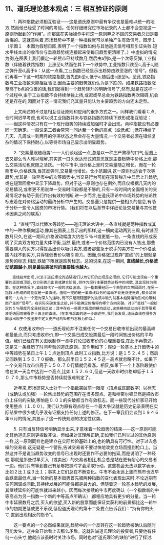 ## 11、道氏理论基本观点：三 相互验证的原则

　　1. 两种指数必须相互验证——这是道氏原则中最有争议也是最难以统一的地方,然而他已经受了时间的考验。任何仔细研究过市场记录的人士都不会忽视这一原则所起到的“作用”。而那些在实际操作中将这一原则弃之不顾的交易者总归是要后悔的。这就意味着,市场趋势中不是一种指数就可以单独产生有效信号。图示１（示图１　本图为假想日图,表明了一个指数如何与其他道氏信号相互引证失败,短水平线本出的收市价与垂直趋势线连接起来使每日趋势更清晰了。）中虚拟的情况为例,在图表上我们假定一轮熊市已持续数月,然后由a到b,是一个次等反弹,工业指数（伴随着铁路指数）上涨至b,然而在其下一个跌势中,工业指数只跌至c,高于c,随之弹升至d,高于b：从这一点看,工业指数已经显示出趋势由跌至涨的“信号”。但我们再看一下这一时期的铁路指数,首先由b至c,低于a,随后由c涨至b。至此,铁路指数与工业指数未能相互验证,因而主要的趋势就仍认为是下跌的。如果铁路指数涨至高于b点的位置的话,我们就得到一个趋势转升的明确信号了,然而,就是在这样一个过程中,由于工业指数不会持续单独上扬,或迟或早总会为铁路指数再次阻碍,机会还是存在的,因而对于这一情况我们充其量只能认为主要趋势的方向还未定型。

　　上文阐述的不过是相互验证原则和应用的很多方式之一。同样我们看看Ｃ点,仓时间迟早考虑,也可以说工业指数并未与铁路指数的持续下跌形成相互验证：——但这种情况只有在一个现行趋势的持续或加强时才会出现。两种指数没有必要同一天确定。一般说来二者会常常一同达至一个新的高点（或低点）,低在持续了几天、几周或一到两月的停滞状态之后会存在大量情况,一个交易者必须在错综复杂的情况下保持耐心,以等待市场自己显示出明显趋势。

　　2. “交易量跟随趋势”——人们谈起这一点,总是以一种庄严肃穆的口气,但图上去又那么令人难以理解,其实这一口头表达形式的意思就是主要趋势中价格上涨,那么交易活动也就随之活跃。一轮牛市中,当价格上涨时交易量随之增长。而在一轮熊市中,价格跌落,当其反弹时,交易量也增长。仓小范围讲,这一原则也适合于次等趋势,尤其是一轮熊市中的次等趋势中,当交易行为可能在短暂弹升中显示上升趋势,或在短暂回撤中显示下降趋势。但对于这一原则也存在例外,而且仅根据几天内的交易情况,或者更不用说单一交易时间段都是不够的,只有一段时间内全面相关的交易情况才有助于我们作出有效的判断,进一步而言,在道氏理论中市场趋势的结论性标志着在对价格运动的最终分析中产生的。交易量只是提供一些相关的信息,有助于分析一些令人困惑的市场行情。（我们将在以后章节中详细论及交易量与其他技术因素之间的联系）

　　3. “直线”可以代替次等趋势——道氏理论术语中,一条直线就是两种指数或其中的一种作横向运动,像其在图表上显示出的那样,这一横向运动两到三周,有时甚至数月只久,在这一期间,价格波动幅度大约在５％Ｈ或更低一些。一条直线的形成表明了买卖双方的力量大体平衡,当然,最终,或者一个价格范围内已没有人售出,那些需要购入的买方只得提高出价以吸引卖方,或者那些急于脱手的卖方在一个价格范围内找不到买方,只得降低售价以吸引卖方。因而,价格涨过现存“直线”的上限就是涨势的标志,相反,跌破下限就是跌势标志。总的说来,在这一期间, **直线越长,价格波动范围越小,则是最后突破时的重要性也越大。**

	　　直线经常出现,以至于道氏理论的追随者们认为它们的出现是必须的,它们可能出现在一个重要的底部或顶部,以分别表示出货或建仓阶段,但作为现行主要趋势进程中的间歇,其出现较为频繁。在这种情况下,直线取代了一般的次级波浪。当一指数要经历一个典型的次等回调时,在另一指数上形成的可能就是一条直线。值得一提的是一条直线以外的运动不论是涨还是跌,都会紧跟着同一方向上一个更为深入的运动,而不只是跟随因新的波浪冲破先前基本趋势运动形成的限制而产生的“信号”。在实际突破发生之前,并不能确定价格将向哪个方向突破。对于“直线”一般给定的５％限度完全是经验之谈；其中存在一些更大幅度的横向运动,这些横向运动由于其界限紧凑明确因而被看作十真正的直线。（在本书后面的进一步阐述中,我们会发现,道氏直线在很多方面与出现于个股图表中定义更严格的矩形形态极为相似。）

　　4. 仅使用收市价——道氏理论并不注重任何一个交易日收市前出现的最高峰和最低点,而只考虑收市价,即一个交易日成交股票最后一段时间售出价格的平均值。我们已经在有关图表制作一章中讨论过收市价的心理重要性,在此不再赘述。这是又一条经历了时间考验的道氏原则。其作用如下：假设一轮基本上升趋势中的中等趋势在某日上午１１点达到顶点,此时工业指数,比方说：是１５２.４５；然后又回跌到１５０.７０报收。那么前半日１５２.４５这一高点就忽略不计。如果下一个交易日收市价高于１５０.７０行情就仍看涨。相反,如果下一个上涨阶段使价格在某一天当中达到一个高点,比如１５２.６０,但这一天收市时价格却低于１５０.７０,那么牛市趋势是否持续就很难判定了。

　　近年来,市场研究人士对于一个指数突破前一限度（顶点或底部数字）以标志（或确认或加强）一轮售出趋势的范围存在很多观点。道和哈密尔顿显然是把收市价上任何的突破,哪怕是０.０１的突破都当作有效标志。而一些现代分析家已开始使用整点（１.００）。我们认为原有观点存在一个最大争议就是历史记录表明在实际结果中很少或几乎没有证据支持任何上述的修正。在下一章我们会谈到１９４６年６月的情况,其显示了这一传统规则的决定性优势。

　　5. 只有当反转信号明确显示出来,才意味着一轮趋势的结束——这一原则可能比其他道氏原则更招致非议。但如果对其理解正确,正如我们已列举过的其他原则一样,这一原则同样也是建立在实际检验基础上的,也的确具有可行性。对于过去急噪的交易者,这无疑是一个警告,告诫交易者不要过快地改变立场而撞到枪口上。当然这并不是说当趋势改变的信号已出现时还要作不必要的拖延,而是说明了一种经验,那就是那些过早买入（或卖出）的交易者相比,机会总是站在更有耐心的交易者一边。他们只有等到自己有足够把握时才会采取行动。这些机会无法以数字表示,比如２比１或３比１；事实上它们总在不断变化。牛市不会永远上涨而熊市也迟早会跌至最低点,当一轮新的基本趋势首先被两种指数的变化表现出来时,不论近期有任何回调或间歇,其持续发展的可能性都是最大的。但随着这一轮基本趋势的发展,其继续延伸的可能性就越来越小。因而每次接续的牛市再度确认（一个指数新的中等高点为另一指数一个新的中等高点所确认）,都相应地具有更少的分量。当一轮牛市延展数月之后,买入的欲望,买入新的股票而能保证卖获利的前景都比这一轮牛市的初期更低或更不乐观,低但道氏理论的第十二条要点告诉我们：“持有你的头寸,直到出现相反的指令”。

　　这一要点的一个必然结果就是,趋势中的一个反转在这一轮趋势被确认后随时可能发生。这并象开始看上去那么矛盾。这就告诫道氏理论的投资者,只要他有任何一点头寸,他就应该虽时时关注市场。同时也对"道氏理论的缺陷"进行了探讨.
